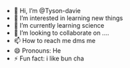 - 👋 Hi, I’m @Tyson-davie
- 👀 I’m interested in learning new things
- 🌱 I’m currently learning science
- 💞️ I’m looking to collaborate on ....
- 📫 How to reach me dms me
- 😄 Pronouns: He
- ⚡ Fun fact: i like bun cha

<!---
Tyson-davie/Tyson-davie is a ✨ special ✨ repository because its `README.md` (this file) appears on your GitHub profile.
You can click the Preview link to take a look at your changes.
--->
